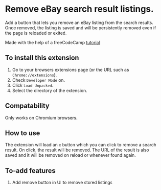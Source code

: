 # Remove eBay search result listings.

Add a button that lets you remove an eBay listing from the search results. Once removed, the listing is saved and will be persistently removed even if the page is reloaded or exited.

Made with the help of a freeCodeCamp [tutorial](https://www.youtube.com/watch?v=0n809nd4Zu4&ab_channel=freeCodeCamp.org)

## To install this extension

1. Go to your browsers extensions page (or the URL such as `Chrome://extensions`).
2. Check `Developer Mode` on.
3. Click `Load Unpacked`.
4. Select the directory of the extension.

## Compatability

Only works on Chromium browsers.

## How to use

The extension will load an `x` button which you can click to remove a search result. On click, the result will be removed. The URL of the result is also saved and it will be removed on reload or whenever found again.

## To-add features

1. Add remove button in UI to remove stored listings
